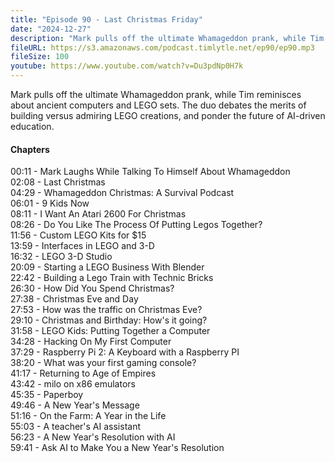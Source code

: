```yaml
---
title: "Episode 90 - Last Christmas Friday"
date: "2024-12-27"
description: "Mark pulls off the ultimate Whamageddon prank, while Tim reminisces about ancient computers and LEGO sets. The duo debates the merits of building versus admiring LEGO creations, and ponder the future of AI-driven education."
fileURL: https://s3.amazonaws.com/podcast.timlytle.net/ep90/ep90.mp3
fileSize: 100
youtube: https://www.youtube.com/watch?v=Du3pdNp0H7k
---
```


Mark pulls off the ultimate Whamageddon prank, while Tim reminisces about ancient computers and LEGO sets. The duo debates the merits of building versus admiring LEGO creations, and ponder the future of AI-driven education. 

#### Chapters
00:11 - Mark Laughs While Talking To Himself About Whamageddon   
02:08 - Last Christmas   
04:29 - Whamageddon Christmas: A Survival Podcast   
06:01 - 9 Kids Now   
08:11 - I Want An Atari 2600 For Christmas   
08:26 - Do You Like The Process Of Putting Legos Together?   
11:56 - Custom LEGO Kits for $15   
13:59 - Interfaces in LEGO and 3-D   
16:32 -  LEGO 3-D Studio   
20:09 - Starting a LEGO Business With Blender   
22:42 - Building a Lego Train with Technic Bricks   
26:30 - How Did You Spend Christmas?   
27:38 - Christmas Eve and Day   
27:53 - How was the traffic on Christmas Eve?   
29:10 - Christmas and Birthday: How's it going?   
31:58 - LEGO Kids: Putting Together a Computer   
34:28 - Hacking On My First Computer   
37:29 - Raspberry Pi 2: A Keyboard with a Raspberry PI   
38:20 - What was your first gaming console?   
41:17 - Returning to Age of Empires   
43:42 - milo on x86 emulators   
45:35 - Paperboy   
49:46 - A New Year's Message   
51:16 - On the Farm: A Year in the Life   
55:03 - A teacher's AI assistant   
56:23 - A New Year's Resolution with AI   
59:41 - Ask AI to Make You a New Year's Resolution   

